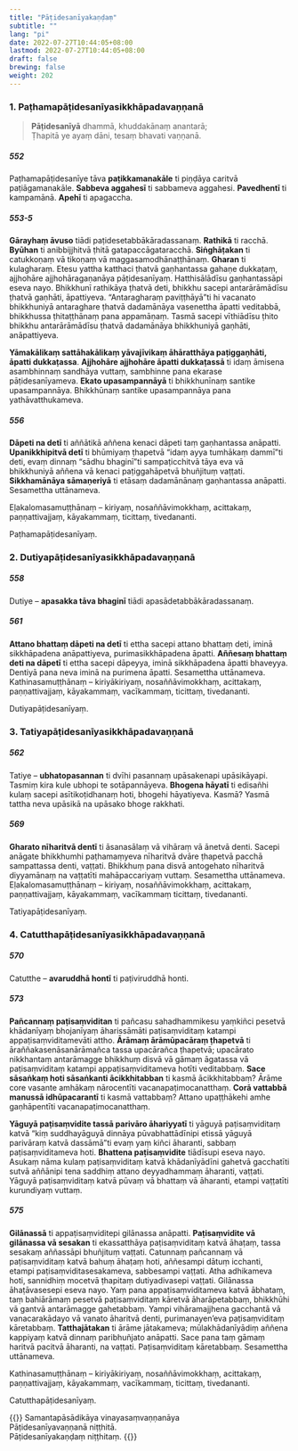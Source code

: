 ```yaml
---
title: "Pāṭidesanīyakaṇḍaṃ"
subtitle: ""
lang: "pi"
date: 2022-07-27T10:44:05+08:00
lastmod: 2022-07-27T10:44:05+08:00
draft: false
brewing: false
weight: 202
---
```


### 1. Paṭhamapāṭidesanīyasikkhāpadavaṇṇanā

> **Pāṭidesanīyā** dhammā, khuddakānaṃ anantarā;  
> Ṭhapitā ye ayaṃ dāni, tesaṃ bhavati vaṇṇanā.

##### 552

Paṭhamapāṭidesanīye tāva **paṭikkamanakāle** ti piṇḍāya caritvā paṭiāgamanakāle. **Sabbeva aggahesī** ti sabbameva aggahesi. **Pavedhentī** ti kampamānā. **Apehī** ti apagaccha.

##### 553-5

**Gārayhaṃ āvuso** tiādi paṭidesetabbākāradassanaṃ. **Rathikā** ti racchā. **Byūhan** ti anibbijjhitvā ṭhitā gatapaccāgataracchā. **Siṅghāṭakan** ti catukkoṇaṃ vā tikoṇaṃ vā maggasamodhānaṭṭhānaṃ. **Gharan** ti kulagharaṃ. Etesu yattha katthaci ṭhatvā gaṇhantassa gahaṇe dukkaṭaṃ, ajjhohāre ajjhohāragaṇanāya pāṭidesanīyaṃ. Hatthisālādīsu gaṇhantassāpi eseva nayo. Bhikkhunī rathikāya ṭhatvā deti, bhikkhu sacepi antarārāmādīsu ṭhatvā gaṇhāti, āpattiyeva. “Antaragharaṃ paviṭṭhāyā”ti hi vacanato bhikkhuniyā antaraghare ṭhatvā dadamānāya vasenettha āpatti veditabbā, bhikkhussa ṭhitaṭṭhānaṃ pana appamāṇaṃ. Tasmā sacepi vīthiādīsu ṭhito bhikkhu antarārāmādīsu ṭhatvā dadamānāya bhikkhuniyā gaṇhāti, anāpattiyeva.

**Yāmakālikaṃ sattāhakālikaṃ yāvajīvikaṃ āhāratthāya paṭiggaṇhāti, āpatti dukkaṭassa**. **Ajjhohāre ajjhohāre āpatti dukkaṭassā** ti idaṃ āmisena asambhinnaṃ sandhāya vuttaṃ, sambhinne pana ekarase pāṭidesanīyameva. **Ekato upasampannāyā** ti bhikkhunīnaṃ santike upasampannāya. Bhikkhūnaṃ santike upasampannāya pana yathāvatthukameva.

##### 556

**Dāpeti na detī** ti aññātikā aññena kenaci dāpeti taṃ gaṇhantassa anāpatti. **Upanikkhipitvā detī** ti bhūmiyaṃ ṭhapetvā “idaṃ ayya tumhākaṃ dammī”ti deti, evaṃ dinnaṃ “sādhu bhaginī”ti sampaṭicchitvā tāya eva vā bhikkhuniyā aññena vā kenaci paṭiggahāpetvā bhuñjituṃ vaṭṭati. **Sikkhamānāya sāmaṇeriyā** ti etāsaṃ dadamānānaṃ gaṇhantassa anāpatti. Sesamettha uttānameva.

Eḷakalomasamuṭṭhānaṃ – kiriyaṃ, nosaññāvimokkhaṃ, acittakaṃ, paṇṇattivajjaṃ, kāyakammaṃ, ticittaṃ, tivedananti.

<p class="text-center text-muted">Paṭhamapāṭidesanīyaṃ.</p>

### 2. Dutiyapāṭidesanīyasikkhāpadavaṇṇanā

##### 558

Dutiye – **apasakka tāva bhaginī** tiādi apasādetabbākāradassanaṃ.

##### 561

**Attano bhattaṃ dāpeti na detī** ti ettha sacepi attano bhattaṃ deti, iminā sikkhāpadena anāpattiyeva, purimasikkhāpadena āpatti. **Aññesaṃ bhattaṃ deti na dāpetī** ti ettha sacepi dāpeyya, iminā sikkhāpadena āpatti bhaveyya. Dentiyā pana neva iminā na purimena āpatti. Sesamettha uttānameva. Kathinasamuṭṭhānaṃ – kiriyākiriyaṃ, nosaññāvimokkhaṃ, acittakaṃ, paṇṇattivajjaṃ, kāyakammaṃ, vacīkammaṃ, ticittaṃ, tivedananti.

<p class="text-center text-muted">Dutiyapāṭidesanīyaṃ.</p>

### 3. Tatiyapāṭidesanīyasikkhāpadavaṇṇanā

##### 562

Tatiye – **ubhatopasannan** ti dvīhi pasannaṃ upāsakenapi upāsikāyapi. Tasmiṃ kira kule ubhopi te sotāpannāyeva. **Bhogena hāyatī** ti edisañhi kulaṃ sacepi asītikoṭidhanaṃ hoti, bhogehi hāyatiyeva. Kasmā? Yasmā tattha neva upāsikā na upāsako bhoge rakkhati.

##### 569

**Gharato nīharitvā dentī** ti āsanasālaṃ vā vihāraṃ vā ānetvā denti. Sacepi anāgate bhikkhumhi paṭhamaṃyeva nīharitvā dvāre ṭhapetvā pacchā sampattassa denti, vaṭṭati. Bhikkhuṃ pana disvā antogehato nīharitvā diyyamānaṃ na vaṭṭatīti mahāpaccariyaṃ vuttaṃ. Sesamettha uttānameva. Eḷakalomasamuṭṭhānaṃ – kiriyaṃ, nosaññāvimokkhaṃ, acittakaṃ, paṇṇattivajjaṃ, kāyakammaṃ, vacīkammaṃ ticittaṃ, tivedananti.

<p class="text-center text-muted">Tatiyapāṭidesanīyaṃ.</p>

### 4. Catutthapāṭidesanīyasikkhāpadavaṇṇanā

##### 570

Catutthe – **avaruddhā hontī** ti paṭiviruddhā honti.

##### 573

**Pañcannaṃ paṭisaṃviditan** ti pañcasu sahadhammikesu yaṃkiñci pesetvā khādanīyaṃ bhojanīyaṃ āharissāmāti paṭisaṃviditaṃ katampi appaṭisaṃviditamevāti attho. **Ārāmaṃ ārāmūpacāraṃ ṭhapetvā** ti āraññakasenāsanārāmañca tassa upacārañca ṭhapetvā; upacārato nikkhantaṃ antarāmagge bhikkhuṃ disvā vā gāmaṃ āgatassa vā paṭisaṃviditaṃ katampi appaṭisaṃviditameva hotīti veditabbaṃ. **Sace sāsaṅkaṃ hoti sāsaṅkanti ācikkhitabban** ti kasmā ācikkhitabbaṃ? Ārāme core vasante amhākaṃ nārocentīti vacanapaṭimocanatthaṃ. **Corā vattabbā manussā idhūpacarantī** ti kasmā vattabbaṃ? Attano upaṭṭhākehi amhe gaṇhāpentīti vacanapaṭimocanatthaṃ.

**Yāguyā paṭisaṃvidite tassā parivāro āhariyyatī** ti yāguyā paṭisaṃviditaṃ katvā “kiṃ suddhayāguyā dinnāya pūvabhattādīnipi etissā yāguyā parivāraṃ katvā dassāmā”ti evaṃ yaṃ kiñci āharanti, sabbaṃ paṭisaṃviditameva hoti. **Bhattena paṭisaṃvidite** tiādīsupi eseva nayo. Asukaṃ nāma kulaṃ paṭisaṃviditaṃ katvā khādanīyādīni gahetvā gacchatīti sutvā aññānipi tena saddhiṃ attano deyyadhammaṃ āharanti, vaṭṭati. Yāguyā paṭisaṃviditaṃ katvā pūvaṃ vā bhattaṃ vā āharanti, etampi vaṭṭatīti kurundiyaṃ vuttaṃ.

##### 575

**Gilānassā** ti appaṭisaṃviditepi gilānassa anāpatti. **Paṭisaṃvidite vā gilānassa vā sesakan** ti ekassatthāya paṭisaṃviditaṃ katvā āhaṭaṃ, tassa sesakaṃ aññassāpi bhuñjituṃ vaṭṭati. Catunnaṃ pañcannaṃ vā paṭisaṃviditaṃ katvā bahuṃ āhaṭaṃ hoti, aññesampi dātuṃ icchanti, etampi paṭisaṃviditasesakameva, sabbesampi vaṭṭati. Atha adhikameva hoti, sannidhiṃ mocetvā ṭhapitaṃ dutiyadivasepi vaṭṭati. Gilānassa āhaṭāvasesepi eseva nayo. Yaṃ pana appaṭisaṃviditameva katvā ābhataṃ, taṃ bahiārāmaṃ pesetvā paṭisaṃviditaṃ kāretvā āharāpetabbaṃ, bhikkhūhi vā gantvā antarāmagge gahetabbaṃ. Yampi vihāramajjhena gacchantā vā vanacarakādayo vā vanato āharitvā denti, purimanayen’eva paṭisaṃviditaṃ kāretabbaṃ. **Tatthajātakan** ti ārāme jātakameva; mūlakhādanīyādiṃ aññena kappiyaṃ katvā dinnaṃ paribhuñjato anāpatti. Sace pana taṃ gāmaṃ haritvā pacitvā āharanti, na vaṭṭati. Paṭisaṃviditaṃ kāretabbaṃ. Sesamettha uttānameva.

Kathinasamuṭṭhānaṃ – kiriyākiriyaṃ, nosaññāvimokkhaṃ, acittakaṃ, paṇṇattivajjaṃ, kāyakammaṃ, vacīkammaṃ, ticittaṃ, tivedananti.

<p class="text-center text-muted">Catutthapāṭidesanīyaṃ.</p>

{{<eof>}}
    Samantapāsādikāya vinayasaṃvaṇṇanāya<br>
    Pāṭidesanīyavaṇṇanā niṭṭhitā.<br>
    Pāṭidesanīyakaṇḍaṃ niṭṭhitaṃ.
{{</eof>}}